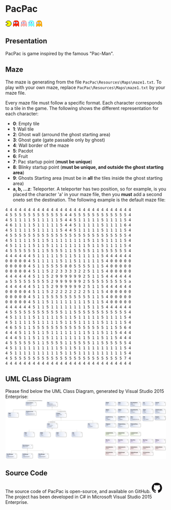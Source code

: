 
# PacPac #
![alt-logo][pac] ![alt-logo][blinky] ![alt-logo][pinky] ![alt-logo][inky] ![alt-logo][clyde]
## Presentation ##
PacPac is game inspired by the famous "Pac-Man".

## Maze ##
The maze is generating from the file `PacPac\Resources\Maps\maze1.txt`. To play with your own maze, replace `PacPac\Resources\Maps\maze1.txt` by your maze file.

Every maze file must follow a specific format. Each character corresponds to a tile in the game. The following shows the different representation for each character:
* **0**: Empty tile
* **1**: Wall tile
* **2**: Ghost wall (arround the ghost starting area)
* **3**: Ghost gate (gate passable only by ghost)
* **4**: Wall border of the maze
* **5**: Pacdot
* **6**: Fruit
* **7**: Pac startup point (**must be unique**)
* **8**: Blinky startup point (**must be unique, and outside the ghost starting area**)
* **9**: Ghosts Starting area (must be in **all** the tiles inside the ghost starting area)
* **a, b, ...z**: Teleporter. A teleporter has two position, so for example, is you placed the character 'a' in your maze file, then you **must** add a second oneto set the destination.
The following example is the default maze file:
```text
4 4 4 4 4 4 4 4 4 4 4 4 4 4 4 4 4 4 4 4 4 4 4 4 4 4 4 4
4 5 5 5 5 5 5 5 5 5 5 5 5 4 4 5 5 5 5 5 5 5 5 5 5 5 5 4
4 5 1 1 1 1 5 1 1 1 1 1 5 4 4 5 1 1 1 1 1 5 1 1 1 1 5 4
4 6 1 1 1 1 5 1 1 1 1 1 5 4 4 5 1 1 1 1 1 5 1 1 1 1 6 4
4 5 1 1 1 1 5 1 1 1 1 1 5 4 4 5 1 1 1 1 1 5 1 1 1 1 5 4
4 5 5 5 5 5 5 5 5 5 5 5 5 5 5 5 5 5 5 5 5 5 5 5 5 5 5 4
4 5 1 1 1 1 5 1 1 5 1 1 1 1 1 1 1 1 5 1 1 5 1 1 1 1 5 4
4 5 1 1 1 1 5 1 1 5 1 1 1 1 1 1 1 1 5 1 1 5 1 1 1 1 5 4
4 5 5 5 5 5 5 1 1 5 5 5 5 1 1 5 5 5 5 1 1 5 5 5 5 5 5 4
4 4 4 4 4 4 5 1 1 1 1 1 5 1 1 5 1 1 1 1 1 5 4 4 4 4 4 4
0 0 0 0 0 4 5 1 1 1 1 1 5 1 1 5 1 1 1 1 1 5 4 0 0 0 0 0
0 0 0 0 0 4 5 1 1 5 5 5 5 8 0 5 5 5 5 1 1 5 4 0 0 0 0 0
0 0 0 0 0 4 5 1 1 5 2 2 3 3 3 3 2 2 5 1 1 5 4 0 0 0 0 0
4 4 4 4 4 4 5 1 1 5 2 9 9 9 9 9 9 2 5 1 1 5 4 4 4 4 4 4
a 5 5 5 5 5 5 5 5 5 2 9 9 9 9 9 9 2 5 5 5 5 5 5 5 5 5 a
4 4 4 4 4 4 5 1 1 5 2 9 9 9 9 9 9 2 5 1 1 5 4 4 4 4 4 4
0 0 0 0 0 4 5 1 1 5 2 2 2 2 2 2 2 2 5 1 1 5 4 0 0 0 0 0
0 0 0 0 0 4 5 1 1 5 5 5 5 5 5 5 5 5 5 1 1 5 4 0 0 0 0 0
0 0 0 0 0 4 5 1 1 5 1 1 1 1 1 1 1 1 5 1 1 5 4 0 0 0 0 0
4 4 4 4 4 4 5 1 1 5 1 1 1 1 1 1 1 1 5 1 1 5 4 4 4 4 4 4
4 5 5 5 5 5 5 5 5 5 5 5 5 1 1 5 5 5 5 5 5 5 5 5 5 5 5 4
4 5 1 1 1 1 5 1 1 1 1 1 5 1 1 5 1 1 1 1 1 5 1 1 1 1 5 4
4 5 1 1 1 1 5 1 1 1 1 1 5 1 1 5 1 1 1 1 1 5 1 1 1 1 5 4
4 6 5 5 1 1 5 5 5 5 5 5 5 5 5 5 5 5 5 5 5 5 1 1 5 5 6 4
4 4 4 5 1 1 5 1 1 5 1 1 1 1 1 1 1 1 5 1 1 5 1 1 5 4 4 4
4 4 4 5 1 1 5 1 1 5 1 1 1 1 1 1 1 1 5 1 1 5 1 1 5 4 4 4
4 5 5 5 5 5 5 1 1 5 5 5 5 1 1 5 5 5 5 1 1 5 5 5 5 5 5 4
4 5 1 1 1 1 1 1 1 1 1 1 5 1 1 5 1 1 1 1 1 1 1 1 1 1 5 4
4 5 1 1 1 1 1 1 1 1 1 1 5 1 1 5 1 1 1 1 1 1 1 1 1 1 5 4
4 5 5 5 5 5 5 5 5 5 5 5 5 5 5 5 5 5 5 5 5 5 5 5 5 5 7 4
4 4 4 4 4 4 4 4 4 4 4 4 4 4 4 4 4 4 4 4 4 4 4 4 4 4 4 4
```

## UML CLass Diagram ##
Please find below the UML Class Diagram, generated by Visual Studio 2015 Enterprise:
![alt-logo][uml-class-diagram]

## Source Code ##
The source code of PacPac is open-source, and available on GitHub.
![alt text][github-logo]
The project has been developed in C# in Microsoft Visual Studio 2015 Enterprise.

[pac]: PacPac/PacPacContent/Images/pacman_lc.png
[blinky]: PacPac/PacPacContent/Images/ghost_blinky.png
[pinky]: PacPac/PacPacContent/Images/ghost_pinky.png
[inky]: PacPac/PacPacContent/Images/ghost_inky.png
[clyde]: PacPac/PacPacContent/Images/ghost_clyde.png
[github-logo]: GitHub-Mark-32px.png
[uml-class-diagram]: PacPac.png